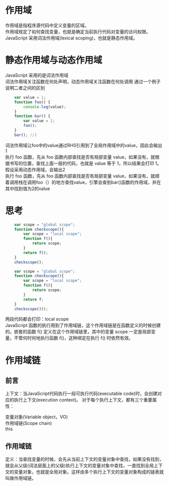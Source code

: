# 作用域
作用域是指程序源代码中定义变量的区域。    
作用域规定了如何查找变量，也就是确定当前执行代码对变量的访问权限。    
JavaScript 采用词法作用域(lexical scoping)，也就是静态作用域。    
# 静态作用域与动态作用域
JavaScript 采用的是词法作用域    
词法作用域关注函数在何处声明，动态作用域关注函数在何处调用 
通过一个例子说明二者之间的区别       
```js
    var value = 1;
    function foo() {
        console.log(value);
    }
    function bar() {
        var value = 2;
        foo();
    }
    bar(); //1
```
词法作用域让foo中的value通过RHS引用到了全局作用域中的value，因此会输出1    
执行 foo 函数，先从 foo 函数内部查找是否有局部变量 value，如果没有，就根据书写的位置，查找上面一层的代码，也就是 value 等于 1，所以结果会打印 1。
假设采用动态作用域，会输出2    
执行 foo 函数，先从 foo 函数内部查找是否有局部变量 value，如果没有，就顺着调用栈在调用foo（）的地方查找value，引擎会查到bar()函数的作用域，并在其中找到值为2的value    
# 思考
```js
    var scope = "global scope";
    function checkscope(){
        var scope = "local scope";
        function f(){
            return scope;
        }
        return f();
    }
    checkscope();
```
```js
    var scope = "global scope";
    function checkscope(){
        var scope = "local scope";
        function f(){
            return scope;
        }
        return f;
    }
    checkscope()();
```
两段代码都会打印：local scope    
JavaScript 函数的执行用到了作用域链，这个作用域链是在函数定义的时候创建的。嵌套的函数 f() 定义在这个作用域链里，其中的变量 scope 一定是局部变量，不管何时何地执行函数 f()，这种绑定在执行 f() 时依然有效。    

# 作用域链
## 前言
上下文：当JavaScript代码执行一段可执行代码(executable code)时，会创建对应的执行上下文(execution context)。
对于每个执行上下文，都有三个重要属性：

变量对象(Variable object，VO)   
作用域链(Scope chain)    
this   
## 作用域链 
定义：当查找变量的时候，会先从当前上下文的变量对象中查找，如果没有找到，就会从父级(词法层面上的父级)执行上下文的变量对象中查找，一直找到全局上下文的变量对象，也就是全局对象。这样由多个执行上下文的变量对象构成的链表就叫做作用域链。


